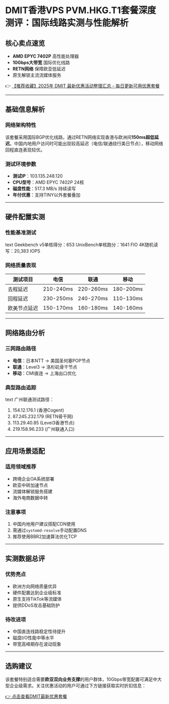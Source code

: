 # DMIT香港VPS PVM.HKG.T1套餐深度测评：国际线路实测与性能解析

## 核心卖点速览
- **AMD EPYC 7402P** 高性能处理器
- **10Gbps大带宽** 国际优化线路
- **RETN网络** 保障欧亚低延迟
- 原生解锁主流流媒体服务

👉 [【推荐收藏】2025年 DMIT 最新优惠活动整理汇总 - 每日更新可用优惠套餐](https://bit.ly/dmit_coupon)

---

## 基础信息解析
### 网络架构特性
该套餐采用国际BGP优化线路，通过RETN网络实现香港与欧洲间**150ms超低延迟**。中国内地用户访问时可能出现较高延迟（电信/联通绕行美日节点），移动网络回程直连表现较优。

### 测试环境参数
- **测试IP**：103.135.248.120
- **CPU型号**：AMD EPYC 7402P 24核
- **磁盘性能**：517.3 MB/s 持续读写
- **年付优惠**：支持TINY以外套餐叠加

---

## 硬件配置实测
### 性能基准测试
text
Geekbench v5单核得分：653
UnixBench单核跑分：1641
FIO 4K随机读写：20,383 IOPS

### 网络质量表现
| 测试项目       | 电信       | 联通       | 移动       |
|----------------|------------|------------|------------|
| 去程延迟       | 210-240ms  | 220-260ms  | 180-200ms  |
| 回程延迟       | 230-250ms  | 240-270ms  | 110-130ms  |
| 欧美节点延迟   | 150-170ms  | 160-180ms  | 140-160ms  |

---

## 网络路由分析
### 三网路由路径
- **电信**：日本NTT → 美国圣何塞POP节点
- **联通**：Level3 → 洛杉矶骨干节点
- **移动**：CMI直连 → 上海出口优化

### 典型路由追踪
text
广州联通测试路径：
1. 154.12.176.1 (香港Cogent)
2. 87.245.232.179 (RETN骨干网)
3. 113.29.40.85 (Level3香港节点)
4. 219.158.96.233 (广州联通入口)

---

## 应用场景适配
### 适用领域推荐
- 跨境企业OA系统部署
- 欧亚中转加速节点
- 流媒体解锁服务搭建
- 海外电商数据中转

### 注意事项
1. 中国内地用户建议搭配CDN使用
2. 需通过`systemd-resolve`手动配置DNS
3. 推荐使用BBR2加速算法优化TCP

---

## 实测数据总评
### 优势亮点
- 欧洲方向网络质量优异
- 硬件配置达到企业级标准
- 原生支持TikTok等流媒体
- 提供DDoS攻击基础防护

### 待改进项
- 中国直连线路稳定性待提升
- 磁盘I/O性能中等水平
- 带宽高峰期存在波动现象

---

## 选购建议
该套餐特别适合需要**欧亚双向业务支撑**的用户群体，10Gbps带宽配置可满足中大型企业级需求。关注优惠活动的用户可通过下方链接获取实时折扣信息：

[👉 点击查看DMIT最新优惠套餐](https://bit.ly/dmit_coupon)